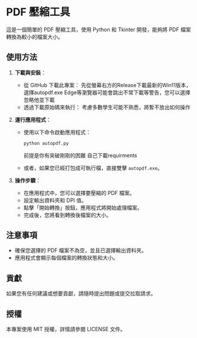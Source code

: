 # PDF 壓縮工具

這是一個簡單的 PDF 壓縮工具，使用 Python 和 Tkinter 開發，能夠將 PDF 檔案轉換為較小的檔案大小。

## 使用方法

1. **下載與安裝**：
   - 從 GitHub 下載此專案：
     先從螢幕右方的Release下載最新的Win11版本，選擇autopdf.exe
     Edge等瀏覽器可能會跳出不常下載等警告，您可以選擇忽略他並下載
   - 透過下載原始碼來執行：
     考慮多數學生可能不熟悉，將暫不放出如何操作

2. **運行應用程式**：
   - 使用以下命令啟動應用程式：
     ```bash
     python autopdf.py
     ```
     前提是你有突破剛剛的困難 自己下載requirments
     
   - 或者，如果您已經打包成可執行檔，直接雙擊 `autopdf.exe`。

3. **操作步驟**：
   - 在應用程式中，您可以選擇要壓縮的 PDF 檔案。
   - 設定輸出資料夾和 DPI 值。
   - 點擊「開始轉換」按鈕，應用程式將開始處理檔案。
   - 完成後，您將看到轉換後檔案的大小。

## 注意事項

- 確保您選擇的 PDF 檔案不為空，並且已選擇輸出資料夾。
- 應用程式會顯示每個檔案的轉換狀態和大小。

## 貢獻

如果您有任何建議或想要貢獻，請隨時提出問題或提交拉取請求。

## 授權

本專案使用 MIT 授權，詳情請參閱 LICENSE 文件。
